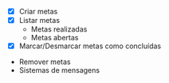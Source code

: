 - [x] Criar metas
- [x] Listar metas
    - Metas realizadas
    - Metas abertas
- [x] Marcar/Desmarcar metas como concluídas
- Remover metas
- Sistemas de mensagens